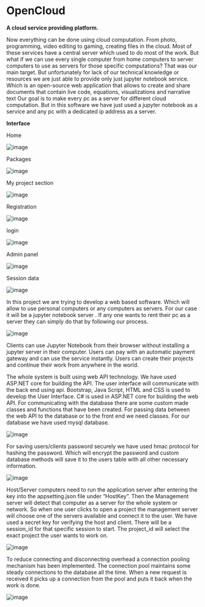 # OpenCloud
**A cloud service providing platform.**

Now everything can be done using cloud computation. From photo, programming, video editing to gaming, creating files in the cloud. Most of these services have a central server which used to do most of the work. But what if we can use every single computer from home computers to server computers to use as servers for those specific computations? That was our main target. But unfortunately for lack of our technical knowledge or resources we are just able to provide only just jupyter notebook service. Which is an open-source web application that allows to create and share documents that contain live code, equations, visualizations and narrative text Our goal is to make every pc as a server for different cloud computation. But in this software we have just used a jupyter notebook as a service and any pc with a dedicated ip address as a server.


**Interface**

Home

![image](https://user-images.githubusercontent.com/78086376/221812402-cbc6caf4-e2d1-4654-8ced-604aa374b261.png)

Packages

![image](https://user-images.githubusercontent.com/78086376/221812515-a38e39a0-3244-4f54-9394-1eb854cf5236.png)

My project section

![image](https://user-images.githubusercontent.com/78086376/221812621-037c9245-61cc-4c6b-a45a-b23ddf934ff6.png)

Registration

![image](https://user-images.githubusercontent.com/78086376/221812723-4ab112a7-b985-4632-8a8d-b226306a68e9.png)

login

![image](https://user-images.githubusercontent.com/78086376/221812782-24341205-854f-435f-bd0a-8d301d5bf268.png)

 Admin panel
 
![image](https://user-images.githubusercontent.com/78086376/221812901-9f4c07dc-e25b-44d9-bb27-cca5bfe0b87f.png)

Session data

![image](https://user-images.githubusercontent.com/78086376/221812974-7aa6cdbb-a4a9-4b2b-824b-222cfa03c0ae.png)


In this project we are trying to develop a web based software. Which will allow to use personal computers or  any computers as servers. For our case it will be a jupyter notebook server . If any one wants to rent their pc as a server they can simply do that by following our process.

![image](https://user-images.githubusercontent.com/78086376/221822242-68137cbd-133a-4c2a-80a8-af29d64c9866.png)

Clients can use Jupyter Notebook from their browser without installing a jupyter server in their computer.  Users can pay with an automatic payment gateway and can use the service instantly. Users can create their projects  and continue their work from anywhere in the world.

The whole system is built using web API technology. We have used ASP.NET core for building the API. The user interface will communicate with the back end using api. Bootstrap, Java Script, HTML and CSS is  used to develop the User Interface. C# is used in  ASP.NET core for building the web API. For communicating with the database there are some custom made classes and functions that have been created. For passing data between the web API to the database or to the front end we need classes. For our database we have used mysql database.

![image](https://user-images.githubusercontent.com/78086376/221822722-f4cad19a-b433-4169-bdce-56c145b3edcc.png)

For saving users/clients password securely we have used hmac protocol for hashing the password. Which will encrypt the password and custom database methods will save it to the users table with all other necessary information.

![image](https://user-images.githubusercontent.com/78086376/221823065-312661a1-6f25-4215-ba2f-2f8200dff7ba.png)


Host/Server computers need to run the application server after entering the key into the appsetting.json file under “HostKey”. Then the Management server will detect that computer as a server for the whole system or network. So when one user clicks to open a project the management server will choose one of the servers available and connect it to the user.  We have used a secret key for verifying the host and client. There will be a session_id for that specific session to start. The project_id will  select the exact project the user wants to work on.

![image](https://user-images.githubusercontent.com/78086376/221823563-d099dba7-5d23-4b5b-8748-6d388b835975.png)


To reduce connecting and disconnecting overhead a connection pooling mechanism has been implemented. The connection pool maintains some steady connections to the database all the time. When a new request is received it picks up a connection from the pool and puts it back when the work is done.

![image](https://user-images.githubusercontent.com/78086376/221823728-1297afbe-e603-4b07-94ff-a332a525da7d.png)





